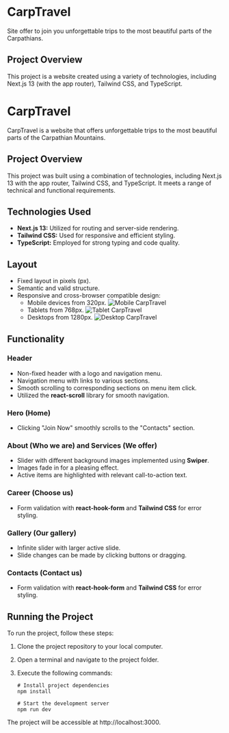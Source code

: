 # CarpTravel

Site offer to join you unforgettable trips to the most beautiful parts of the Carpathians.

## Project Overview

This project is a website created using a variety of technologies, including Next.js 13 (with the app router), Tailwind CSS, and TypeScript.

# CarpTravel

CarpTravel is a website that offers unforgettable trips to the most beautiful parts of the Carpathian Mountains.

## Project Overview

This project was built using a combination of technologies, including Next.js 13 with the app router, Tailwind CSS, and TypeScript. It meets a range of technical and functional requirements.

## Technologies Used

- **Next.js 13:** Utilized for routing and server-side rendering.
- **Tailwind CSS:** Used for responsive and efficient styling.
- **TypeScript:** Employed for strong typing and code quality.

## Layout

- Fixed layout in pixels (px).
- Semantic and valid structure.
- Responsive and cross-browser compatible design:
  - Mobile devices from 320px.
    ![Mobile CarpTravel](/images/320.png)
  - Tablets from 768px.
    ![Tablet CarpTravel](/images/768.png)
  - Desktops from 1280px.
    ![Desktop CarpTravel](/images/1280.png)

## Functionality

### Header

- Non-fixed header with a logo and navigation menu.
- Navigation menu with links to various sections.
- Smooth scrolling to corresponding sections on menu item click.
- Utilized the **react-scroll** library for smooth navigation.

### Hero (Home)

- Clicking "Join Now" smoothly scrolls to the "Contacts" section.

### About (Who we are) and Services (We offer)

- Slider with different background images implemented using **Swiper**.
- Images fade in for a pleasing effect.
- Active items are highlighted with relevant call-to-action text.

### Career (Choose us)

- Form validation with **react-hook-form** and **Tailwind CSS** for error styling.

### Gallery (Our gallery)

- Infinite slider with larger active slide.
- Slide changes can be made by clicking buttons or dragging.

### Contacts (Contact us)

- Form validation with **react-hook-form** and **Tailwind CSS** for error styling.

## Running the Project

To run the project, follow these steps:

1. Clone the project repository to your local computer.

2. Open a terminal and navigate to the project folder.

3. Execute the following commands:

   ```shell
   # Install project dependencies
   npm install

   # Start the development server
   npm run dev
   ```

The project will be accessible at http://localhost:3000.
